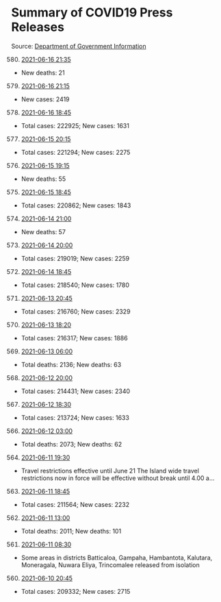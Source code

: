 # Summary of COVID19 Press Releases
Source: [Department of Government Information](https://www.dgi.gov.lk/news/press-releases-sri-lanka/covid-19-documents)




580. [2021-06-16 21:35](./nopdf.dgigovlk.ref580.md)
  * New deaths: 21
579. [2021-06-16 21:15](./nopdf.dgigovlk.ref579.md)
  * New cases: 2419
578. [2021-06-16 18:45](./nopdf.dgigovlk.ref578.md)
  * Total cases: 222925; New cases: 1631
577. [2021-06-15 20:15](./nopdf.dgigovlk.ref577.md)
  * Total cases: 221294; New cases: 2275
576. [2021-06-15 19:15](./nopdf.dgigovlk.ref576.md)
  * New deaths: 55
575. [2021-06-15 18:45](./nopdf.dgigovlk.ref575.md)
  * Total cases: 220862; New cases: 1843
574. [2021-06-14 21:00](./nopdf.dgigovlk.ref574.md)
  * New deaths: 57
573. [2021-06-14 20:00](./nopdf.dgigovlk.ref573.md)
  * Total cases: 219019; New cases: 2259
572. [2021-06-14 18:45](./nopdf.dgigovlk.ref572.md)
  * Total cases: 218540; New cases: 1780
571. [2021-06-13 20:45](./nopdf.dgigovlk.ref571.md)
  * Total cases: 216760; New cases: 2329
570. [2021-06-13 18:20](./nopdf.dgigovlk.ref570.md)
  * Total cases: 216317; New cases: 1886
569. [2021-06-13 06:00](./nopdf.dgigovlk.ref569.md)
  * Total deaths: 2136; New deaths: 63
568. [2021-06-12 20:00](./nopdf.dgigovlk.ref568.md)
  * Total cases: 214431; New cases: 2340
567. [2021-06-12 18:30](./nopdf.dgigovlk.ref567.md)
  * Total cases: 213724; New cases: 1633
566. [2021-06-12 03:00](./nopdf.dgigovlk.ref566.md)
  * Total deaths: 2073; New deaths: 62
564. [2021-06-11 19:30](./nopdf.dgigovlk.ref564.md)
  * Travel restrictions effective until June 21
The Island wide travel restrictions now in force will be effective without break until
4.00 a...
563. [2021-06-11 18:45](./nopdf.dgigovlk.ref563.md)
  * Total cases: 211564; New cases: 2232
562. [2021-06-11 13:00](./nopdf.dgigovlk.ref562.md)
  * Total deaths: 2011; New deaths: 101
561. [2021-06-11 08:30](./nopdf.dgigovlk.ref561.md)
  * Some areas in districts Batticaloa, Gampaha, Hambantota, Kalutara, Moneragala, Nuwara Eliya, Trincomalee released from isolation
560. [2021-06-10 20:45](./nopdf.dgigovlk.ref560.md)
  * Total cases: 209332; New cases: 2715